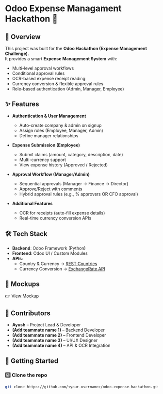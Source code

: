 # Odoo Expense Managament Hackathon 🚀  

## 📌 Overview  
This project was built for the **Odoo Hackathon (Expense Management Challenge)**.  
It provides a smart **Expense Management System** with:  
- Multi-level approval workflows  
- Conditional approval rules  
- OCR-based expense receipt reading  
- Currency conversion & flexible approval rules  
- Role-based authentication (Admin, Manager, Employee)  

## ✨ Features  
- **Authentication & User Management**  
  - Auto-create company & admin on signup  
  - Assign roles (Employee, Manager, Admin)  
  - Define manager relationships  

- **Expense Submission (Employee)**  
  - Submit claims (amount, category, description, date)  
  - Multi-currency support  
  - View expense history (Approved / Rejected)  

- **Approval Workflow (Manager/Admin)**  
  - Sequential approvals (Manager → Finance → Director)  
  - Approve/Reject with comments  
  - Hybrid approval rules (e.g., % approvers OR CFO approval)  

- **Additional Features**  
  - OCR for receipts (auto-fill expense details)  
  - Real-time currency conversion APIs  

## 🛠️ Tech Stack  
- **Backend**: Odoo Framework (Python)  
- **Frontend**: Odoo UI / Custom Modules  
- **APIs**:  
  - Country & Currency → [REST Countries](https://restcountries.com/v3.1/all?fields=name,currencies)  
  - Currency Conversion → [ExchangeRate API](https://api.exchangerate-api.com/)  

## 📐 Mockups  
👉 [View Mockup](https://link.excalidraw.com/l/65VNwvy7c4X/4WSLZDTrhkA)  

## 👥 Contributors  
- **Ayush** – Project Lead & Developer  
- **(Add teammate name 1)** – Backend Developer  
- **(Add teammate name 2)** – Frontend Developer  
- **(Add teammate name 3)** – UI/UX Designer  
- **(Add teammate name 4)** – API & OCR Integration  

## 🚀 Getting Started  

### 1️⃣ Clone the repo  
```bash
git clone https://github.com/<your-username>/odoo-expense-hackathon.git
